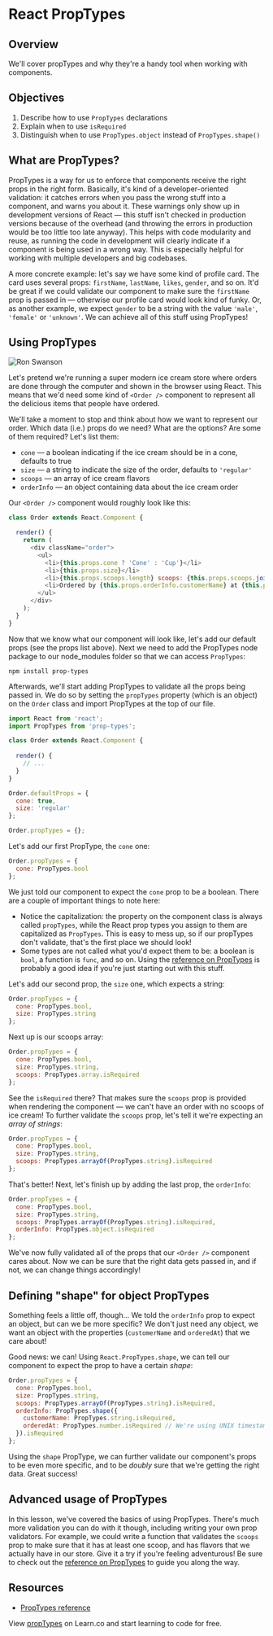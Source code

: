 # React PropTypes

## Overview

We'll cover propTypes and why they're a handy tool when working with components. 

## Objectives
1. Describe how to use `PropTypes` declarations
2. Explain when to use `isRequired`
3. Distinguish when to use `PropTypes.object` instead of `PropTypes.shape()`

## What are PropTypes?
PropTypes is a way for us to enforce that components receive the right props in the right form. Basically, it's kind of a developer-oriented validation: it catches errors when you pass the wrong stuff into a component, and warns you about it. These warnings only show up in development versions of React — this stuff isn't checked in production versions because of the overhead (and throwing the errors in production would be too little too late anyway). This helps with code modularity and reuse, as running the code in development will clearly indicate if a component is being used in a wrong way. This is especially helpful for working with multiple developers and big codebases.

A more concrete example: let's say we have some kind of profile card. The card uses several props: `firstName`, `lastName`, `likes`, `gender`, and so on. It'd be great if we could validate our component to make sure the `firstName` prop is passed in — otherwise our profile card would look kind of funky. Or, as another example, we expect `gender` to be a string with the value `'male'`, `'female'` or `'unknown'`. We can achieve all of this stuff using PropTypes!

## Using PropTypes
![Ron Swanson](https://media.giphy.com/media/TyjjBG7GNdFxS/giphy.gif)

Let's pretend we're running a super modern ice cream store where orders are done through the computer and shown in the browser using React. This means that we'd need some kind of `<Order />` component to represent all the delicious items that people have ordered.

We'll take a moment to stop and think about how we want to represent our order. Which data (i.e.) props do we need? What are the options? Are some of them required? Let's list them:

- `cone` — a boolean indicating if the ice cream should be in a cone, defaults to true
- `size` — a string to indicate the size of the order, defaults to `'regular'`
- `scoops` — an array of ice cream flavors
- `orderInfo` — an object containing data about the ice cream order

Our `<Order />` component would roughly look like this:

```js
class Order extends React.Component {

  render() {
    return (
      <div className="order">
        <ul>
          <li>{this.props.cone ? 'Cone' : 'Cup'}</li>
          <li>{this.props.size}</li>
          <li>{this.props.scoops.length} scoops: {this.props.scoops.join(', ')}</li>
          <li>Ordered by {this.props.orderInfo.customerName} at {this.props.orderInfo.orderedAt}.</li>
        </ul>
      </div>
    );
  }
}
```

Now that we know what our component will look like, let's add our default props (see the props list above). Next we need to add the PropTypes node package to our node_modules folder so that we can access `PropTypes`:

```
npm install prop-types
```

Afterwards, we'll start adding PropTypes to validate all the props being passed in. We do so by setting the `propTypes` property (which is an object) on the `Order` class and import PropTypes at the top of our file.

```js
import React from 'react';
import PropTypes from 'prop-types';

class Order extends React.Component {
  
  render() {
    // ...
  }
}

Order.defaultProps = {
  cone: true,
  size: 'regular'
};

Order.propTypes = {};
```

Let's add our first PropType, the `cone` one:

```js
Order.propTypes = {
  cone: PropTypes.bool
};
```

We just told our component to expect the `cone` prop to be a boolean. There are a couple of important things to note here:
 
- Notice the capitalization: the property on the component class is always called `propTypes`, while the React prop types you assign to them are capitalized as `PropTypes`. This is easy to mess up, so if our propTypes don't validate, that's the first place we should look!
- Some types are not called what you'd expect them to be: a boolean is `bool`, a function is `func`, and so on. Using the [reference on PropTypes](https://reactjs.org/docs/typechecking-with-proptypes.html) is probably a good idea if you're just starting out with this stuff.

Let's add our second prop, the `size` one, which expects a string:

```js
Order.propTypes = {
  cone: PropTypes.bool,
  size: PropTypes.string
};
```

Next up is our scoops array:

```js
Order.propTypes = {
  cone: PropTypes.bool,
  size: PropTypes.string,
  scoops: PropTypes.array.isRequired
};
```

See the `isRequired` there? That makes sure the `scoops` prop is provided when rendering the component — we can't have an order with no scoops of ice cream! To further validate the `scoops` prop, let's tell it we're expecting an _array of strings_:

```js
Order.propTypes = {
  cone: PropTypes.bool,
  size: PropTypes.string,
  scoops: PropTypes.arrayOf(PropTypes.string).isRequired
};
```

That's better! Next, let's finish up by adding the last prop, the `orderInfo`:

```js
Order.propTypes = {
  cone: PropTypes.bool,
  size: PropTypes.string,
  scoops: PropTypes.arrayOf(PropTypes.string).isRequired,
  orderInfo: PropTypes.object.isRequired
};
```

We've now fully validated all of the props that our `<Order />` component cares about. Now we can be sure that the right data gets passed in, and if not, we can change things accordingly!

## Defining "shape" for object PropTypes
Something feels a little off, though... We told the `orderInfo` prop to expect an object, but can we be more specific? We don't just need any object, we want an object with the properties (`customerName` and `orderedAt`) that we care about!

Good news: we can! Using `React.PropTypes.shape`, we can tell our component to expect the prop to have a certain _shape_:

```js
Order.propTypes = {
  cone: PropTypes.bool,
  size: PropTypes.string,
  scoops: PropTypes.arrayOf(PropTypes.string).isRequired,
  orderInfo: PropTypes.shape({
    customerName: PropTypes.string.isRequired,
    orderedAt: PropTypes.number.isRequired // We're using UNIX timestamps here
  }).isRequired
};
```

Using the `shape` PropType, we can further validate our component's props to be even more specific, and to be _doubly_ sure that we're getting the right data. Great success!

## Advanced usage of PropTypes
In this lesson, we've covered the basics of using PropTypes. There's much more validation you can do with it though, including writing your own prop validators. For example, we could write a function that validates the `scoops` prop to make sure that it has at least one scoop, and has flavors that we actually have in our store. Give it a try if you're feeling adventurous! Be sure to check out the [reference on PropTypes](https://facebook.github.io/react/docs/reusable-components.html#prop-validation) to guide you along the way.

## Resources
- [PropTypes reference](https://facebook.github.io/react/docs/typechecking-with-proptypes.html)


<p class='util--hide'>View <a href='https://learn.co/lessons/react-prop-types'>propTypes</a> on Learn.co and start learning to code for free.</p>
